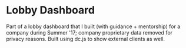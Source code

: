 # Lobby Dashboard 

Part of a lobby dashboard that I built (with guidance + mentorship) for a company during Summer '17; company proprietary data removed for privacy reasons. Built using dc.js to show external clients as well. 
